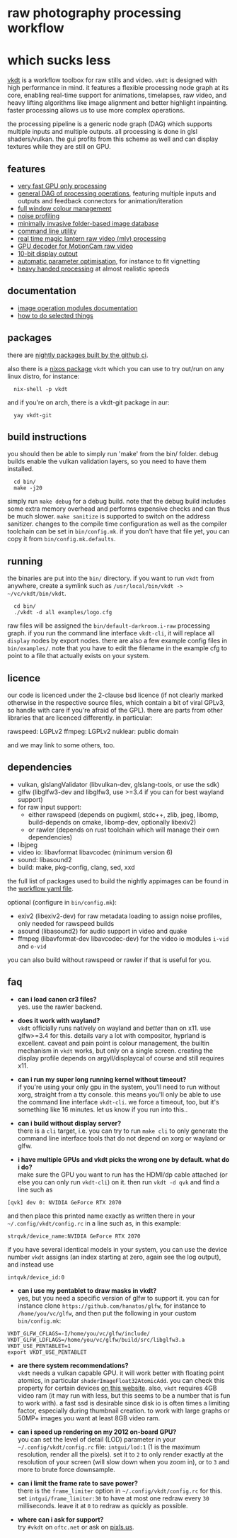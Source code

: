 # raw photography processing workflow
# which sucks less

[vkdt](https://jo.dreggn.org/vkdt/) is a workflow toolbox for raw stills and video.
`vkdt` is designed with high performance in mind. it features a flexible
processing node graph at its core, enabling real-time support for animations,
timelapses, raw video, and heavy lifting algorithms like image alignment and
better highlight inpainting. faster processing
allows us to use more complex operations.

the processing pipeline is a generic node graph (DAG) which supports multiple
inputs and multiple outputs. all processing is done in glsl shaders/vulkan. the
gui profits from this scheme as well and can display textures while they are
still on GPU.

## features

* [very fast GPU only processing](src/qvk/readme.md)
* [general DAG of processing operations](src/pipe/readme.md), featuring multiple inputs and outputs and
  feedback connectors for animation/iteration
* [full window colour management](doc/howto/colour-display/readme.md)
* [noise profiling](doc/howto/noise-profiling/readme.md)
* [minimally invasive folder-based image database](src/db/readme.md)
* [command line utility](src/cli/readme.md)
* [real time magic lantern raw video (mlv) processing](src/pipe/modules/i-mlv/readme.md)
* [GPU decoder for MotionCam raw video](src/pipe/modules/i-mcraw/readme.md)
* [10-bit display output](src/pipe/modules/test10b/readme.md)
* [automatic parameter optimisation](src/fit/readme.md), for instance to fit vignetting
* [heavy handed processing](src/pipe/modules/kpn-t/readme.md) at almost realistic speeds

## documentation

* [image operation modules documentation](src/pipe/modules/readme.md)
* [how to do selected things](doc/howto/howto.md)

## packages

there are [nightly packages built by the github ci](https://github.com/hanatos/vkdt/releases/tag/nightly).

also there is a [nixos package](https://search.nixos.org/packages?channel=unstable&show=vkdt) `vkdt`
which you can use to try out/run on any linux distro, for instance:
```
  nix-shell -p vkdt
```
and if you're on arch, there is a vkdt-git package in aur:
```
  yay vkdt-git
```


## build instructions

you should then be able to simply run 'make' from the bin/ folder. debug
builds enable the vulkan validation layers, so you need to have them
installed.
```
  cd bin/
  make -j20
```

simply run `make debug` for a debug build. note that the debug
build includes some extra memory overhead and performs expensive checks and can
thus be much slower. `make sanitize` is supported to switch on the address
sanitizer. changes to the compile time configuration as well as the compiler
toolchain can be set in `bin/config.mk`. if you don't have that file yet, you can
copy it from `bin/config.mk.defaults`.

## running

the binaries are put into the `bin/` directory. if you want to run `vkdt` from
anywhere, create a symlink such as `/usr/local/bin/vkdt -> ~/vc/vkdt/bin/vkdt`.
```
  cd bin/
  ./vkdt -d all examples/logo.cfg
```
raw files will be assigned the `bin/default-darkroom.i-raw` processing graph.
if you run the command line interface `vkdt-cli`, it will replace all `display`
nodes by export nodes.
there are also a few example config files in `bin/examples/`. note that you
have to edit the filename in the example cfg to point to a file that actually
exists on your system.

## licence

our code is licenced under the 2-clause bsd licence (if not clearly marked
otherwise in the respective source files, which contain a bit of viral GPLv3,
so handle with care if you're afraid of the GPL). there are parts from other
libraries that are licenced differently. in particular:

rawspeed:     LGPLv2
ffmpeg:       LGPLv2
nuklear:      public domain

and we may link to some others, too.

## dependencies
* vulkan, glslangValidator (libvulkan-dev, glslang-tools, or use the sdk)
* glfw (libglfw3-dev and libglfw3, use >=3.4 if you can for best wayland support)
* for raw input support:
  * either rawspeed (depends on pugixml, stdc++, zlib, jpeg, libomp, build-depends on cmake, libomp-dev, optionally libexiv2)
  * or rawler (depends on rust toolchain which will manage their own dependencies)
* libjpeg
* video io: libavformat libavcodec (minimum version 6)
* sound: libasound2
* build: make, pkg-config, clang, sed, xxd

the full list of packages used to build the nightly appimages can be found in the [workflow yaml file](.github/workflows/nightly.yml).

optional (configure in `bin/config.mk`):

* exiv2 (libexiv2-dev) for raw metadata loading to assign noise profiles, only needed for rawspeed builds
* asound (libasound2) for audio support in video and quake
* ffmpeg (libavformat-dev libavcodec-dev) for the video io modules `i-vid` and `o-vid`

you can also build without rawspeed or rawler if that is useful for you.


## faq
* **can i load canon cr3 files?**  
yes. use the rawler backend.

* **does it work with wayland?**  
`vkdt` officially runs natively on wayland and *better* than on x11. use
glfw>=3.4 for this. details vary a lot with compositor, hyprland is excellent.
caveat and pain point is colour management, the builtin mechanism in `vkdt`
works, but only on a single screen. creating the display profile depends on
argyll/displaycal of course and still requires x11.

* **can i run my super long running kernel without timeout?**  
if you're using your only gpu in the system, you'll need to run without xorg,
straight from a tty console. this means you'll only be able to use the
command line interface `vkdt-cli`. we force a timeout, too, but it's
something like 16 minutes. let us know if you run into this..

* **can i build without display server?**  
there is a `cli` target, i.e. you can try to run `make cli` to only generate
the command line interface tools that do not depend on xorg or wayland or glfw.

* **i have multiple GPUs and vkdt picks the wrong one by default. what do i do?**  
make sure the GPU you want to run has the HDMI/dp cable attached (or else you
can only run `vkdt-cli`) on it. then run `vkdt -d qvk` and find a line such as  
```
[qvk] dev 0: NVIDIA GeForce RTX 2070
```
and then place this printed name exactly as written there in your  
`~/.config/vkdt/config.rc` in a line such as, in this example:
```
strqvk/device_name:NVIDIA GeForce RTX 2070
```
if you have several identical models in your system, you can use the device
number `vkdt` assigns (an index starting at zero, again see the log output),
and instead use
```
intqvk/device_id:0
```

* **can i use my pentablet to draw masks in vkdt?**  
yes, but you need a specific version of glfw to support it.
you can for instance clone `https://github.com/hanatos/glfw`,
for instance to `/home/you/vc/glfw`, and then put the
following in your custom `bin/config.mk`:  
```
VKDT_GLFW_CFLAGS=-I/home/you/vc/glfw/include/
VKDT_GLFW_LDFLAGS=/home/you/vc/glfw/build/src/libglfw3.a
VKDT_USE_PENTABLET=1
export VKDT_USE_PENTABLET
```

* **are there system recommendations?**  
`vkdt` needs a vulkan capable GPU. it will work better with floating point atomics,
in particular `shaderImageFloat32AtomicAdd`. you can check this property for certain
devices [on this website](https://vulkan.gpuinfo.org).
also, `vkdt` requires 4GB video ram (it may run with less, but this seems to be a
number that is fun to work with). a fast ssd is desirable since disk io is often times
a limiting factor, especially during thumbnail creation.
to work with large graphs or 50MP+ images you want at least 8GB video ram.

* **can i speed up rendering on my 2012 on-board GPU?**  
you can set the level of detail (LOD) parameter in your
`~/.config/vkdt/config.rc` file: `intgui/lod:1` (1 is the maximum resolution,
render all the pixels). set it to `2` to only render exactly at the resolution
of your screen (will slow down when you zoom in), or to `3` and more to brute
force downsample.

* **can i limit the frame rate to save power?**  
there is the `frame_limiter` option in `~/.config/vkdt/config.rc` for this.
set `intgui/frame_limiter:30` to have at most one redraw every `30` milliseconds.
leave it at `0` to redraw as quickly as possible.

* **where can i ask for support?**  
try `#vkdt` on `oftc.net` or ask on [pixls.us](https://discuss.pixls.us/c/software/vkdt).
